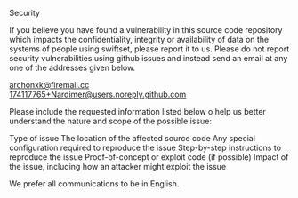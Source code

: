 Security

If you believe you have found a vulnerability in this source code repository which impacts the confidentiality, integrity or availability of data on the systems of people using swiftset, please report it to us.
Please do not report security vulnerabilities using github issues and instead send an email at any one of the addresses given below.

archonxk@firemail.cc <br>
174117765+Nardimer@users.noreply.github.com

Please include the requested information listed below o help us better understand the nature and scope of the possible issue:

Type of issue
The location of the affected source code
Any special configuration required to reproduce the issue
Step-by-step instructions to reproduce the issue
Proof-of-concept or exploit code (if possible)
Impact of the issue, including how an attacker might exploit the issue

We prefer all communications to be in English.
